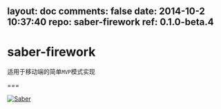 layout: doc
comments: false
date: 2014-10-2 10:37:40
repo: saber-firework
ref: 0.1.0-beta.4
---

# saber-firework

适用于移动端的简单`MVP`模式实现

===

[![Saber](https://f.cloud.github.com/assets/157338/1485433/aeb5c72a-4714-11e3-87ae-7ef8ae66e605.png)](http://ecomfe.github.io/saber/)
